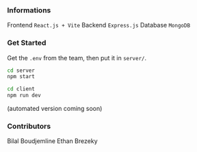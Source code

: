 ### Informations
Frontend `React.js + Vite`
Backend `Express.js`
Database `MongoDB`

### Get Started
Get the `.env` from the team, then put it in `server/`.
```bash
cd server
npm start
```
```bash
cd client
npm run dev
```
(automated version coming soon)

### Contributors
Bilal Boudjemline
Ethan Brezeky